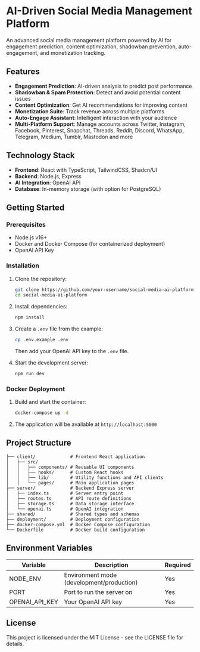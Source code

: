 # AI-Driven Social Media Management Platform

An advanced social media management platform powered by AI for engagement prediction, content optimization, shadowban prevention, auto-engagement, and monetization tracking.

## Features

- **Engagement Prediction**: AI-driven analysis to predict post performance
- **Shadowban & Spam Protection**: Detect and avoid potential content issues
- **Content Optimization**: Get AI recommendations for improving content
- **Monetization Suite**: Track revenue across multiple platforms
- **Auto-Engage Assistant**: Intelligent interaction with your audience
- **Multi-Platform Support**: Manage accounts across Twitter, Instagram, Facebook, Pinterest, Snapchat, Threads, Reddit, Discord, WhatsApp, Telegram, Medium, Tumblr, Mastodon and more

## Technology Stack

- **Frontend**: React with TypeScript, TailwindCSS, Shadcn/UI
- **Backend**: Node.js, Express
- **AI Integration**: OpenAI API
- **Database**: In-memory storage (with option for PostgreSQL)

## Getting Started

### Prerequisites

- Node.js v16+
- Docker and Docker Compose (for containerized deployment)
- OpenAI API Key

### Installation

1. Clone the repository:
   ```bash
   git clone https://github.com/your-username/social-media-ai-platform.git
   cd social-media-ai-platform
   ```

2. Install dependencies:
   ```bash
   npm install
   ```

3. Create a `.env` file from the example:
   ```bash
   cp .env.example .env
   ```
   Then add your OpenAI API key to the `.env` file.

4. Start the development server:
   ```bash
   npm run dev
   ```

### Docker Deployment

1. Build and start the container:
   ```bash
   docker-compose up -d
   ```

2. The application will be available at `http://localhost:5000`

## Project Structure

```
├── client/             # Frontend React application
│   ├── src/
│   │   ├── components/ # Reusable UI components
│   │   ├── hooks/      # Custom React hooks
│   │   ├── lib/        # Utility functions and API clients
│   │   └── pages/      # Main application pages
├── server/             # Backend Express server
│   ├── index.ts        # Server entry point
│   ├── routes.ts       # API route definitions
│   ├── storage.ts      # Data storage interface
│   └── openai.ts       # OpenAI integration
├── shared/             # Shared types and schemas
├── deployment/         # Deployment configuration
├── docker-compose.yml  # Docker Compose configuration
└── Dockerfile          # Docker build configuration
```

## Environment Variables

| Variable | Description | Required |
|----------|-------------|----------|
| NODE_ENV | Environment mode (development/production) | Yes |
| PORT | Port to run the server on | Yes |
| OPENAI_API_KEY | Your OpenAI API key | Yes |

## License

This project is licensed under the MIT License - see the LICENSE file for details.